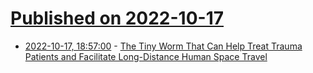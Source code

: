 # [Published on 2022-10-17](index.md)

* [2022-10-17, 18:57:00](https://soylentnews.org/article.pl?sid=22/10/17/1153232&from=rss) - [The Tiny Worm That Can Help Treat Trauma Patients and Facilitate Long-Distance Human Space Travel](https://soylentnews.org/article.pl?sid=22/10/17/1153232&from=rss)
